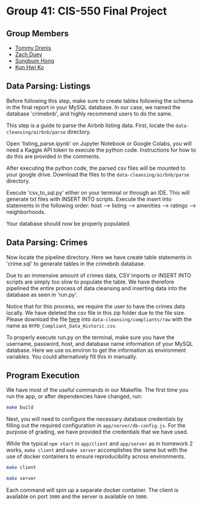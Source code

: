 # Group 41: CIS-550 Final Project

## Group Members

- [Tommy Drenis](https://github.com/tdrenis)
- [Zach Duey](https://github.com/zduey)
- [Sungbum Hong](https://github.com/peter0135)
- [Kun Hwi Ko](https://github.com/kunhwiko)


## Data Parsing: Listings

Before following this step, make sure to create tables following the schema in the final report in your MySQL database. In our case, we named the database 'crimebnb', and highly recommend users to do the same. 

This step is a guide to parse the Airbnb listing data. First, locate the `data-cleansing/airbnb/parse` directory.

Open 'listing_parse.ipynb' on Jupyter Notebook or Google Colabs, you will need a Kaggle API token to execute the python code. Instructions for how to do this are provided in the comments. 

After executing the python code, the parsed csv files will be mounted to your google drive. Download the files to the `data-cleansing/airbnb/parse` directory. 

Execute 'csv_to_sql.py' either on your terminal or through an IDE. This will generate txt files with INSERT INTO scripts. Execute the insert into statements in the following order: host --> listing --> amenities --> ratings --> neighborhoods. 

Your database should now be properly populated. 


## Data Parsing: Crimes 

Now locate the pipeline directory. Here we have create table statements in 'crime.sql' to generate tables in the crimebnb database. 

Due to an immensive amount of crimes data, CSV imports or INSERT INTO scripts are simply too slow to populate the table. We have therefore pipelined the entire process of data cleansing and inserting data into the database as seen in 'run.py'. 

Notice that for this process, we require the user to have the crimes data locally. We have deleted the csv file in this zip folder due to the file size. Please download the file [here](https://www.kaggle.com/mrmorj/new-york-city-police-crime-data-historic/code) into `data-cleansing/compliants/raw` with the name as `NYPD_Compliant_Data_Historic.csv`.  

To properly execute run.py on the terminal, make sure you have the username, password, host, and database name information of your MySQL database. Here we use os.environ to get the information as environment variables. You could alternatively fill this in manually. 


## Program Execution 

We have most of the useful commands in our Makefile. The first time you run the app, or after dependencies have changed, run: 

```bash
make build
```

Next, you will need to configure the necessary database credentials by filling out the required configuration in `app/server/db-config.js`. For the purpose of grading, we have provided the credentials that we have used. 

While the typical `npm start` in `app/client` and `app/server` as in homework 2 works, `make client` and `make server` accomplishes the same but with the use of docker containers to ensure reproducibility across environments.

```bash
make client
```

```bash
make server
```

Each command will spin up a separate docker container. The client is available
on port `3000` and the server is available on `5000`.


